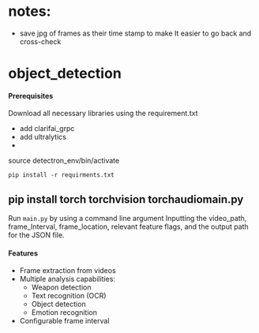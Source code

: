 # notes:

- save jpg of frames as their time stamp to make It easier to go back and cross-check

# object_detection

#### Prerequisites

Download all necessary libraries using the requirement.txt

* add clarifai_grpc
* add ultralytics
* 

source detectron_env/bin/activate

```
pip install -r requirments.txt
```

## pip install torch torchvision torchaudiomain.py

Run `main.py` by using a command line argument Inputting the video_path, frame_Interval, frame_location, relevant feature flags, and the output path for the JSON file.

#### Features

* Frame extraction from videos
* Multiple analysis capabilities:
  * Weapon detection
  * Text recognition (OCR)
  * Object detection
  * Emotion recognition
* Configurable frame interval
